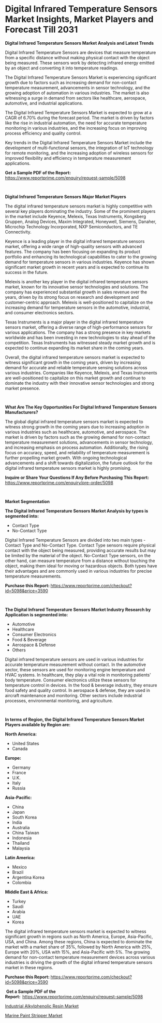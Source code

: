 <p><h1>Digital Infrared Temperature Sensors Market Insights, Market Players and Forecast Till 2031</h1></p><p><strong>Digital Infrared Temperature Sensors Market Analysis and Latest Trends</strong></p>
<p><p>Digital Infrared Temperature Sensors are devices that measure temperature from a specific distance without making physical contact with the object being measured. These sensors work by detecting infrared energy emitted by an object and converting it into temperature readings.</p><p>The Digital Infrared Temperature Sensors Market is experiencing significant growth due to factors such as increasing demand for non-contact temperature measurement, advancements in sensor technology, and the growing adoption of automation in various industries. The market is also witnessing a surge in demand from sectors like healthcare, aerospace, automotive, and industrial applications.</p><p>The Digital Infrared Temperature Sensors Market is expected to grow at a CAGR of 6.70% during the forecast period. The market is driven by factors like the rise in industrial automation, the need for accurate temperature monitoring in various industries, and the increasing focus on improving process efficiency and quality control.</p><p>Key trends in the Digital Infrared Temperature Sensors Market include the development of multi-functional sensors, the integration of IoT technology for remote monitoring, and the increasing adoption of wireless sensors for improved flexibility and efficiency in temperature measurement applications.</p></p>
<p><strong>Get a Sample PDF of the Report:&nbsp;</strong> <a href="https://www.reportprime.com/enquiry/request-sample/5098">https://www.reportprime.com/enquiry/request-sample/5098</a></p>
<p>&nbsp;</p>
<p><strong>Digital Infrared Temperature Sensors Major Market Players</strong></p>
<p><p>The digital infrared temperature sensors market is highly competitive with several key players dominating the industry. Some of the prominent players in the market include Keyence, Melexis, Texas Instruments, Kongsberg Gruppen, Analog Devices, Maxim Integrated, Honeywell, Siemens, Danaher, Microchip Technology Incorporated, NXP Semiconductors, and TE Connectivity.</p><p>Keyence is a leading player in the digital infrared temperature sensors market, offering a wide range of high-quality sensors with advanced features. The company has been focusing on expanding its product portfolio and enhancing its technological capabilities to cater to the growing demand for temperature sensors in various industries. Keyence has shown significant market growth in recent years and is expected to continue its success in the future.</p><p>Melexis is another key player in the digital infrared temperature sensors market, known for its innovative sensor technologies and solutions. The company has experienced substantial growth in sales revenue over the years, driven by its strong focus on research and development and customer-centric approach. Melexis is well-positioned to capitalize on the increasing demand for temperature sensors in the automotive, industrial, and consumer electronics sectors.</p><p>Texas Instruments is a major player in the digital infrared temperature sensors market, offering a diverse range of high-performance sensors for various applications. The company has a strong presence in key markets worldwide and has been investing in new technologies to stay ahead of the competition. Texas Instruments has witnessed steady market growth and is expected to continue expanding its market share in the coming years.</p><p>Overall, the digital infrared temperature sensors market is expected to witness significant growth in the coming years, driven by increasing demand for accurate and reliable temperature sensing solutions across various industries. Companies like Keyence, Melexis, and Texas Instruments are well-positioned to capitalize on this market growth and continue to dominate the industry with their innovative sensor technologies and strong market presence.</p></p>
<p>&nbsp;</p>
<p><strong>What Are The Key Opportunities For Digital Infrared Temperature Sensors Manufacturers?</strong></p>
<p><p>The global digital infrared temperature sensors market is expected to witness strong growth in the coming years due to increasing adoption in various industries such as healthcare, automotive, and aerospace. The market is driven by factors such as the growing demand for non-contact temperature measurement solutions, advancements in sensor technology, and increasing emphasis on process automation. Additionally, the rising focus on accuracy, speed, and reliability of temperature measurement is further propelling market growth. With ongoing technological advancements and a shift towards digitalization, the future outlook for the digital infrared temperature sensors market is highly promising.</p></p>
<p><strong>Inquire or Share Your Questions If Any Before Purchasing This Report:</strong> <a href="https://www.reportprime.com/enquiry/pre-order/5098">https://www.reportprime.com/enquiry/pre-order/5098</a></p>
<p>&nbsp;</p>
<p><strong>Market Segmentation</strong></p>
<p><strong>The Digital Infrared Temperature Sensors Market Analysis by types is segmented into:</strong></p>
<p><ul><li>Contact Type</li><li>No-Contact Type</li></ul></p>
<p><p>Digital Infrared Temperature Sensors are divided into two main types - Contact Type and No-Contact Type. Contact Type sensors require physical contact with the object being measured, providing accurate results but may be limited by the material of the object. No-Contact Type sensors, on the other hand, can measure temperature from a distance without touching the object, making them ideal for moving or hazardous objects. Both types have their advantages and are commonly used in various industries for precise temperature measurements.</p></p>
<p><strong>Purchase this Report:&nbsp;</strong><a href="https://www.reportprime.com/checkout?id=5098&price=3590">https://www.reportprime.com/checkout?id=5098&price=3590</a></p>
<p>&nbsp;</p>
<p><strong>The Digital Infrared Temperature Sensors Market Industry Research by Application is segmented into:</strong></p>
<p><ul><li>Automotive</li><li>Healthcare</li><li>Consumer Electronics</li><li>Food & Beverage</li><li>Aerospace & Defense</li><li>Others</li></ul></p>
<p><p>Digital infrared temperature sensors are used in various industries for accurate temperature measurement without contact. In the automotive sector, these sensors are used for monitoring engine temperature and HVAC systems. In healthcare, they play a vital role in monitoring patients' body temperature. Consumer electronics utilize these sensors for temperature control in devices. In the food & beverage industry, they ensure food safety and quality control. In aerospace & defense, they are used in aircraft maintenance and monitoring. Other sectors include industrial processes, environmental monitoring, and agriculture.</p></p>
<p>&nbsp;</p>
<p><strong>In terms of Region, the Digital Infrared Temperature Sensors Market Players available by Region are:</strong></p>
<p>
    <p> <strong> North America: </strong>
        <ul>
            <li>United States</li>
            <li>Canada</li>
        </ul>
        </p> 
    <p> <strong> Europe: </strong>
        <ul>
            <li>Germany</li>
            <li>France</li>
            <li>U.K.</li>
            <li>Italy</li>
            <li>Russia</li>
        </ul>
        </p> 
    <p> <strong> Asia-Pacific: </strong>
        <ul>
            <li>China</li>
            <li>Japan</li>
            <li>South Korea</li>
            <li>India</li>
            <li>Australia</li>
            <li>China Taiwan</li>
            <li>Indonesia</li>
            <li>Thailand</li>
            <li>Malaysia</li>
        </ul>
        </p> 
    <p> <strong> Latin America: </strong>
        <ul>
            <li>Mexico</li>
            <li>Brazil</li>
            <li>Argentina Korea</li>
            <li>Colombia</li>
        </ul>
        </p> 
    <p> <strong> Middle East & Africa: </strong>
        <ul>
            <li>Turkey</li>
            <li>Saudi</li>
            <li>Arabia</li>
            <li>UAE</li>
            <li>Korea</li>
        </ul>
    </p>
    </p>
<p><p>The digital infrared temperature sensors market is expected to witness significant growth in regions such as North America, Europe, Asia-Pacific, USA, and China. Among these regions, China is expected to dominate the market with a market share of 35%, followed by North America with 25%, Europe with 20%, USA with 15%, and Asia-Pacific with 5%. The growing demand for non-contact temperature measurement devices across various industries is driving the growth of the digital infrared temperature sensors market in these regions.</p></p>
<p><strong>Purchase this Report: </strong><a href="https://www.reportprime.com/checkout?id=5098&price=3590">https://www.reportprime.com/checkout?id=5098&price=3590</a></p>
<p>&nbsp;<strong>Get a Sample PDF of the Report:&nbsp;&nbsp;</strong><a href="https://www.reportprime.com/enquiry/request-sample/5098">https://www.reportprime.com/enquiry/request-sample/5098</a></p>
<p><strong></strong></p>
<p><p><a href="https://www.linkedin.com/pulse/industrial-alkylphenolic-resin-market-analysis-size-global-stzke?trackingId=uoyxoHn8BrVOlAOEaHWr5A%3D%3D">Industrial Alkylphenolic Resin Market</a></p><p><a href="https://shimmer-gardenia-37a.notion.site/Marine-Paint-Stripper-Market-Challenges-Opportunities-and-Growth-Drivers-and-Major-Market-Players-4040497a7cc249eaa7ca0092b6aceb38">Marine Paint Stripper Market</a></p></p>